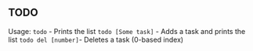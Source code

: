 ## TODO
Usage:
`todo` - Prints the list
`todo [Some task]` - Adds a task and prints the list
`todo del [number]`- Deletes a task (0-based index)
